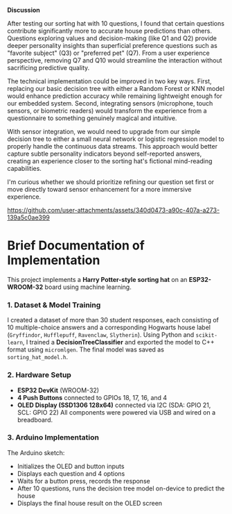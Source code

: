 **Discussion**

After testing our sorting hat with 10 questions, I found that certain questions contribute significantly more to accurate house predictions than others. Questions exploring values and decision-making (like Q1 and Q2) provide deeper personality insights than superficial preference questions such as "favorite subject" (Q3) or "preferred pet" (Q7). From a user experience perspective, removing Q7 and Q10 would streamline the interaction without sacrificing predictive quality.

The technical implementation could be improved in two key ways. First, replacing our basic decision tree with either a Random Forest or KNN model would enhance prediction accuracy while remaining lightweight enough for our embedded system. Second, integrating sensors (microphone, touch sensors, or biometric readers) would transform the experience from a questionnaire to something genuinely magical and intuitive.

With sensor integration, we would need to upgrade from our simple decision tree to either a small neural network or logistic regression model to properly handle the continuous data streams. This approach would better capture subtle personality indicators beyond self-reported answers, creating an experience closer to the sorting hat's fictional mind-reading capabilities.

I'm curious whether we should prioritize refining our question set first or move directly toward sensor enhancement for a more immersive experience.


https://github.com/user-attachments/assets/340d0473-a90c-407a-a273-139a5c0ae399



# Brief Documentation of Implementation

This project implements a **Harry Potter-style sorting hat** on an **ESP32-WROOM-32** board using machine learning.

### 1. Dataset & Model Training

I created a dataset of more than 30 student responses, each consisting of 10 multiple-choice answers and a corresponding Hogwarts house label (`Gryffindor`, `Hufflepuff`, `Ravenclaw`, `Slytherin`).
Using Python and `scikit-learn`, I trained a **DecisionTreeClassifier** and exported the model to C++ format using `micromlgen`. The final model was saved as `sorting_hat_model.h`.

### 2. Hardware Setup

* **ESP32 DevKit** (WROOM-32)
* **4 Push Buttons** connected to GPIOs 18, 17, 16, and 4
* **OLED Display (SSD1306 128x64)** connected via I2C (SDA: GPIO 21, SCL: GPIO 22)
  All components were powered via USB and wired on a breadboard.

### 3. Arduino Implementation

The Arduino sketch:

* Initializes the OLED and button inputs
* Displays each question and 4 options
* Waits for a button press, records the response
* After 10 questions, runs the decision tree model on-device to predict the house
* Displays the final house result on the OLED screen
